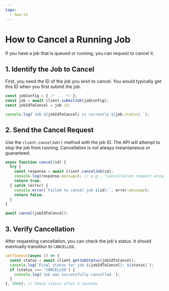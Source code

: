 ```yaml
---
tags:
  - how-to
---
```

# How to Cancel a Running Job

If you have a job that is queued or running, you can request to cancel it.

## 1. Identify the Job to Cancel
First, you need the ID of the job you wish to cancel. You would typically get this ID when you first submit the job.

```javascript
const jobConfig = { /* ... */ };
const job = await client.submitJob(jobConfig);
const jobIdToCancel = job.id;

console.log(`Job ${jobIdToCancel} is currently ${job.status}.`);
```

## 2. Send the Cancel Request
Use the `client.cancelJob()` method with the job ID. The API will attempt to stop the job from running. Cancellation is not always instantaneous or guaranteed.

```javascript
async function cancel(id) {
  try {
    const response = await client.cancelJob(id);
    console.log(response.message); // e.g., "Cancellation request accepted."
    return true;
  } catch (error) {
    console.error(`Failed to cancel job ${id}:`, error.message);
    return false;
  }
}

await cancel(jobIdToCancel);
```

## 3. Verify Cancellation
After requesting cancellation, you can check the job's status. It should eventually transition to `CANCELLED`.

```javascript
setTimeout(async () => {
  const status = await client.getJobStatus(jobIdToCancel);
  console.log(`Final status for job ${jobIdToCancel}: ${status}`);
  if (status === 'CANCELLED') {
    console.log('Job was successfully cancelled.');
  }
}, 5000); // Check status after 5 seconds
```
